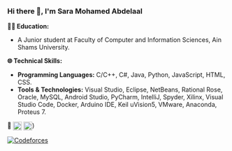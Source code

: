 ### Hi there 👋, I'm Sara Mohamed Abdelaal

**👩‍💻 Education:**
- A Junior student at Faculty of Computer and Information Sciences, Ain Shams University.

**🌐 Technical Skills:**
- **Programming Languages:** C/C++, C#, Java, Python, JavaScript, HTML, CSS.
- **Tools & Technologies:** Visual Studio, Eclipse, NetBeans, Rational Rose, Oracle, MySQL, Android Studio, PyCharm, IntelliJ, Spyder, Xilinx, Visual Studio Code, Docker, Arduino IDE, Keil uVision5, VMware, Anaconda, Proteus 7.

**🔗**
<a href="https://www.linkedin.com/in/sara-abdelaal/" target="_blank"><img src="https://upload.wikimedia.org/wikipedia/commons/c/ca/LinkedIn_logo_initials.png" alt="LinkedIn" width="20" height="20" style="vertical-align: middle;"/></a>
<a href="https://codeforces.com/profile/sara-121" target="_blank"><img src="https://sta.codeforces.com/s/66991/images/codeforces-logo-with-telegram.png" alt="Codeforces" width="20" height="20" style="vertical-align: middle;"/></a>)

[![Codeforces](https://sta.codeforces.com/s/66991/images/codeforces-logo-with-telegram.png)](https://codeforces.com/profile/sar)

